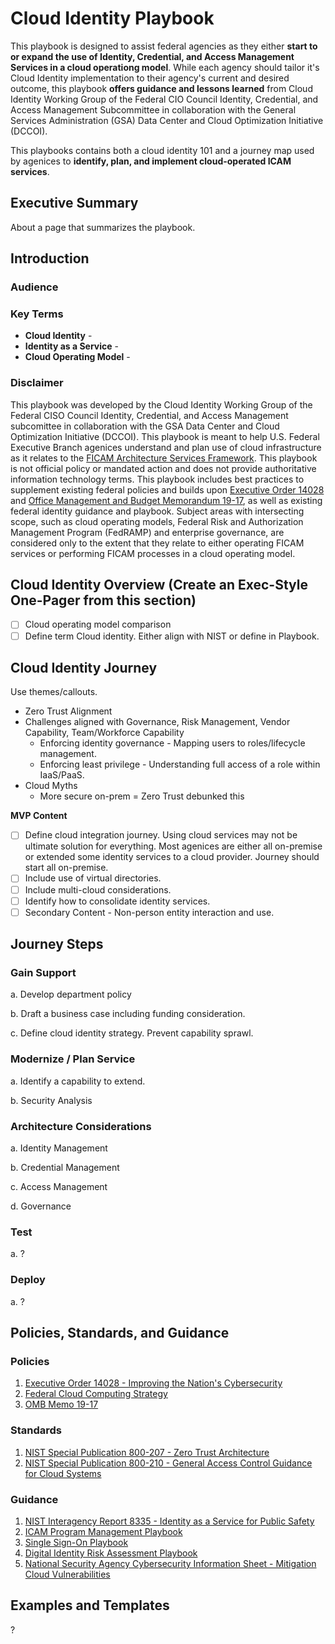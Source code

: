# Cloud Identity Playbook

This playbook is designed to assist federal agencies as they either **start to or expand the use of Identity, Credential, and Access Management Services in a cloud operationg model**. While each agency should tailor it's Cloud Identity implementation to their agency's current and desired outcome, this playbook **offers guidance and lessons learned** from Cloud Identity Working Group of the Federal CIO Council Identity, Credential, and Access Management Subcommittee in collaboration with the General Services Administration (GSA) Data Center and Cloud Optimization Initiative (DCCOI).

This playbooks contains both a cloud identity 101 and a journey map used by agenices to **identify, plan, and implement cloud-operated ICAM services**.

## Executive Summary
About a page that summarizes the playbook.

## Introduction
### Audience
### Key Terms
- **Cloud Identity** - 
- **Identity as a Service** - 
- **Cloud Operating Model** -

### Disclaimer
This playbook was developed by the Cloud Identity Working Group of the Federal CISO Council Identity, Credential, and Access Management subcomittee in collaboration with the GSA Data Center and Cloud Optimization Initiative (DCCOI). This playbook is meant to help U.S. Federal Executive Branch agenices understand and plan use of cloud infrastructure as it relates to the [FICAM Architecture Services Framework](https://playbooks.idmanagement.gov/arch/services/). This playbook is not official policy or mandated action and does not provide authoritative information technology terms. This playbook includes best practices to supplement existing federal policies and builds upon [Executive Order 14028](https://www.federalregister.gov/documents/2021/05/17/2021-10460/improving-the-nations-cybersecurity) and [Office Management and Budget Memorandum 19-17](https://www.bing.com/search?q=omb+memo+19-17&cvid=d6a3d59cfc214bc383193a26f643e239&aqs=edge.0.69i59j0.1774j0j4&FORM=ANAB01&PC=U531), as well as existing federal identity guidance and playbook. Subject areas with intersecting scope, such as cloud operating models, Federal Risk and Authorization Management Program (FedRAMP) and enterprise governance, are considered only to the extent that they relate to either operating FICAM services or performing FICAM processes in a cloud operating model.

## Cloud Identity Overview (Create an Exec-Style One-Pager from this section)
- [ ] Cloud operating model comparison
- [ ] Define term Cloud identity. Either align with NIST or define in Playbook.

## Cloud Identity Journey
Use themes/callouts.  
  - Zero Trust Alignment
  - Challenges aligned with Governance, Risk Management, Vendor Capability, Team/Workforce Capability
    - Enforcing identity governance - Mapping users to roles/lifecycle management.
    - Enforcing least privilege - Understanding full access of a role within IaaS/PaaS.
  - Cloud Myths
     - More secure on-prem = Zero Trust debunked this

**MVP Content**
- [ ] Define cloud integration journey. Using cloud services may not be ultimate solution for everything. Most agenices are either all on-premise or extended some identity services to a cloud provider. Journey should start all on-premise.
- [ ] Include use of virtual directories.
- [ ] Include multi-cloud considerations.
- [ ] Identify how to consolidate identity services.
- [ ] Secondary Content - Non-person entity interaction and use.

## Journey Steps

### Gain Support  

  a. Develop department policy
  
  b. Draft a business case including funding consideration.
  
  c. Define cloud identity strategy. Prevent capability sprawl.

### Modernize / Plan Service

  a. Identify a capability to extend.
  
  b. Security Analysis

### Architecture Considerations  

  a. Identity Management
  
  b. Credential Management
  
  c. Access Management
  
  d. Governance

### Test  

  a. ?

### Deploy  

  a. ?

## Policies, Standards, and Guidance
### Policies
1. [Executive Order 14028 - Improving the Nation's Cybersecurity](https://www.federalregister.gov/documents/2021/05/17/2021-10460/improving-the-nations-cybersecurity)
2. [Federal Cloud Computing Strategy](https://cloud.cio.gov/)
3. [OMB Memo 19-17](https://www.whitehouse.gov/wp-content/uploads/2019/05/M-19-17.pdf)

### Standards
1. [NIST Special Publication 800-207 - Zero Trust Architecture](https://csrc.nist.gov/publications/detail/sp/800-207/final)
2. [NIST Special Publication 800-210 - General Access Control Guidance for Cloud Systems](https://csrc.nist.gov/publications/detail/sp/800-210/final)

### Guidance
1. [NIST Interagency Report 8335 - Identity as a Service for Public Safety](https://csrc.nist.gov/publications/detail/sp/800-210/final)
2. [ICAM Program Management Playbook](https://playbooks.idmanagement.gov/pm/)
3. [Single Sign-On Playbook](https://playbooks.idmanagement.gov/docs/playbook-sso.pdf)
4. [Digital Identity Risk Assessment Playbook](https://playbooks.idmanagement.gov/docs/playbook-dira.pdf)
5. [National Security Agency Cybersecurity Information Sheet - Mitigation Cloud Vulnerabilities](https://media.defense.gov/2020/Jan/22/2002237484/-1/-1/0/CSI-MITIGATING-CLOUD-VULNERABILITIES_20200121.PDF)

## Examples and Templates
?

